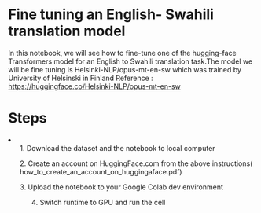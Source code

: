 # Fine tuning an English- Swahili translation model<br>
In this notebook, we will see how to fine-tune one of the hugging-face Transformers model for an English to Swahili translation task.The model we will be fine tuning is Helsinki-NLP/opus-mt-en-sw which was trained by University of Helsinski in Finland
Reference : https://huggingface.co/Helsinki-NLP/opus-mt-en-sw
<h1>Steps</h1> 
<li>
<ul>1. Download the dataset and the notebook to local computer</ul>
<ul>2. Create an account on HuggingFace.com from the above instructions( how_to_create_an_account_on_huggingaface.pdf)</ul>
<ul>3. Upload the notebook to your Google Colab dev environment</li>
<ul>4. Switch runtime to GPU and run the cell </ul>
</li>
